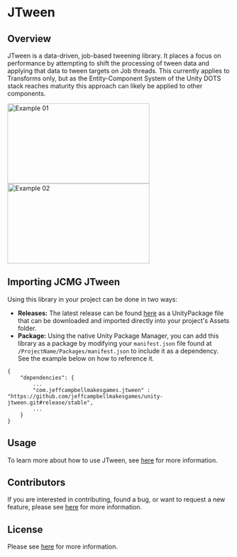 # JTween

## Overview
JTween is a data-driven, job-based tweening library. It places a focus on performance by attempting to shift the processing of tween data and applying that data to tween targets on Job threads. This currently applies to Transforms only, but as the Entity-Component System of the Unity DOTS stack reaches maturity this approach can likely be applied to other components.

<img src="./images/fun_example_02.gif" alt="Example 01" height="180" width="320">
<img src="./images/fun_example_04.gif" alt="Example 02" height="180" width="320">

## Importing JCMG JTween
Using this library in your project can be done in two ways:
* **Releases:** The latest release can be found [here](https://github.com/jeffcampbellmakesgames/unity-jtween/releases) as a UnityPackage file that can be downloaded and imported directly into your project's Assets folder.
* **Package:** Using the native Unity Package Manager, you can add this library as a package by modifying your `manifest.json` file found at `/ProjectName/Packages/manifest.json` to include it as a dependency. See the example below on how to reference it.

```
{
	"dependencies": {
		...
		"com.jeffcampbellmakesgames.jtween" : "https://github.com/jeffcampbellmakesgames/unity-jtween.git#release/stable",
		...
	}
}
```

## Usage
To learn more about how to use JTween, see [here](./usage.md) for more information.

## Contributors
If you are interested in contributing, found a bug, or want to request a new feature, please see [here](./contributing.md) for more information.

## License

Please see [here](./license.md) for more information.